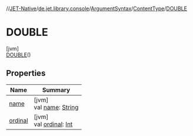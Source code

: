 //[JET-Native](../../../../../index.md)/[de.jet.library.console](../../../index.md)/[ArgumentSyntax](../../index.md)/[ContentType](../index.md)/[DOUBLE](index.md)

# DOUBLE

[jvm]\
[DOUBLE](index.md)()

## Properties

| Name | Summary |
|---|---|
| [name](../../../../de.jet.library.tool.timing.calendar/-display-time/-format/-t-i-c-k-s/index.md#-372974862%2FProperties%2F-1617893574) | [jvm]<br>val [name](../../../../de.jet.library.tool.timing.calendar/-display-time/-format/-t-i-c-k-s/index.md#-372974862%2FProperties%2F-1617893574): [String](https://kotlinlang.org/api/latest/jvm/stdlib/kotlin/-string/index.html) |
| [ordinal](../../../../de.jet.library.tool.timing.calendar/-display-time/-format/-t-i-c-k-s/index.md#-739389684%2FProperties%2F-1617893574) | [jvm]<br>val [ordinal](../../../../de.jet.library.tool.timing.calendar/-display-time/-format/-t-i-c-k-s/index.md#-739389684%2FProperties%2F-1617893574): [Int](https://kotlinlang.org/api/latest/jvm/stdlib/kotlin/-int/index.html) |

